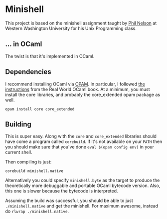 Minishell
=========

This project is based on the minishell assignment taught by [Phil Nelson][nelson]
at Western Washington University for his Unix Programming class.


... in OCaml
------------

The twist is that it's implemented in OCaml.

[nelson]: http://facultyweb.cs.wwu.edu/~phil/


Dependencies
------------

I recommend installing OCaml via [OPAM]. In particular, I followed [the
instructions][rwoinstall] from the Real World OCaml book. At a
minimum, you must install the core libraries, and probably the
core_extended opam package as well.


    opam install core core_extended


[OPAM]: http://opam.ocaml.org/
[rwoinstall]: https://github.com/realworldocaml/book/wiki/Installation-Instructions


Building
--------

This is super easy. Along with the `core` and `core_extended`
libraries should have come a program called `corebuild`. If it's not
available on your `PATH` then you should make sure that you've done
`eval $(opam config env)` in your current shell.

Then compiling is just:

    corebuild minishell.native


Alternatively you could specify `minishell.byte` as the target to
produce the theoretically more debuggable and portable OCaml bytecode
version. Also, this one is slower because the bytecode is interpreted.

Assuming the build was successful, you should be able to just
`./minishell.native` and get the minishell. For maximum awesome,
instead do `rlwrap ./minishell.native`.
